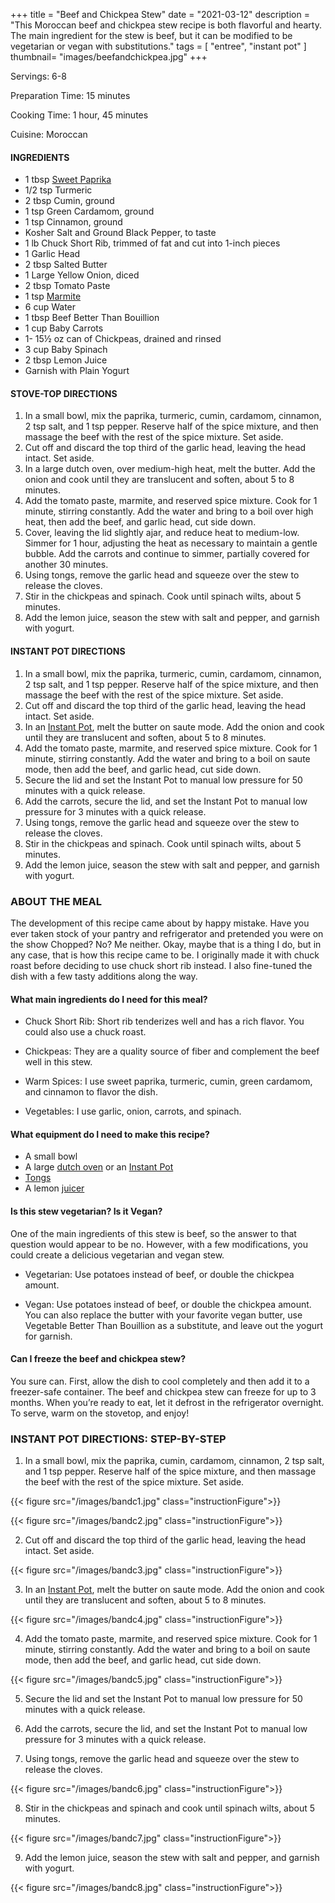 +++
title = "Beef and Chickpea Stew"
date = "2021-03-12"
description = "This Moroccan beef and chickpea stew recipe is both flavorful and hearty. The main ingredient for the stew is beef, but it can be modified to be vegetarian or vegan with substitutions."
tags = [
    "entree",
    "instant pot"
]
thumbnail= "images/beefandchickpea.jpg"
+++

Servings: 6-8 <!--more-->

Preparation Time: 15 minutes 

Cooking Time: 1 hour, 45 minutes 

Cuisine: Moroccan 

#### INGREDIENTS 

* 1 tbsp [Sweet Paprika](https://amzn.to/30GYLeZ)
* 1/2 tsp Turmeric
* 2 tbsp Cumin, ground
* 1 tsp Green Cardamom, ground
* 1 tsp Cinnamon, ground
* Kosher Salt and Ground Black Pepper, to taste
* 1 lb Chuck Short Rib, trimmed of fat and cut into 1-inch pieces 
* 1 Garlic Head 
* 2 tbsp Salted Butter
* 1 Large Yellow Onion, diced 
* 2 tbsp Tomato Paste
* 1 tsp [Marmite](https://amzn.to/3cjVzes)
* 6 cup Water
* 1 tbsp Beef Better Than Bouillion
* 1 cup Baby Carrots
* 1- 15½ oz can of Chickpeas, drained and rinsed
* 3 cup Baby Spinach
* 2 tbsp Lemon Juice
* Garnish with Plain Yogurt
  
#### STOVE-TOP DIRECTIONS 

1. In a small bowl, mix the paprika, turmeric, cumin, cardamom, cinnamon, 2 tsp salt, and 1 tsp pepper. Reserve half of the spice mixture, and then massage the beef with the rest of the spice mixture. Set aside. 
2. Cut off and discard the top third of the garlic head, leaving the head intact. Set aside. 
3. In a large dutch oven, over medium-high heat, melt the butter. Add the onion and cook until they are translucent and soften, about 5 to 8 minutes. 
4. Add the tomato paste, marmite, and reserved spice mixture. Cook for 1 minute, stirring constantly. Add the water and bring to a boil over high heat, then add the beef, and garlic head, cut side down. 
5. Cover, leaving the lid slightly ajar, and reduce heat to medium-low. Simmer for 1 hour, adjusting the heat as necessary to maintain a gentle bubble. Add the carrots and continue to simmer, partially covered for another 30 minutes. 
6. Using tongs, remove the garlic head and squeeze over the stew to release the cloves. 
7. Stir in the chickpeas and spinach. Cook until spinach wilts, about 5 minutes. 
8. Add the lemon juice, season the stew with salt and pepper, and garnish with yogurt. 

#### INSTANT POT DIRECTIONS

1. In a small bowl, mix the paprika, turmeric, cumin, cardamom, cinnamon, 2 tsp salt, and 1 tsp pepper. Reserve half of the spice mixture, and then massage the beef with the rest of the spice mixture. Set aside. 
2. Cut off and discard the top third of the garlic head, leaving the head intact. Set aside. 
3. In an [Instant Pot](https://amzn.to/3rRWIjZ),  melt the butter on saute mode. Add the onion and cook until they are translucent and soften, about 5 to 8 minutes. 
4. Add the tomato paste, marmite, and reserved spice mixture. Cook for 1 minute, stirring constantly. Add the water and bring to a boil on saute mode, then add the beef, and garlic head, cut side down. 
5. Secure the lid and set the Instant Pot to manual low pressure for 50 minutes with a quick release.  
6. Add the carrots, secure the lid, and set the Instant Pot to manual low pressure for 3 minutes with a quick release. 
7. Using tongs, remove the garlic head and squeeze over the stew to release the cloves. 
8. Stir in the chickpeas and spinach. Cook until spinach wilts, about 5 minutes. 
9. Add the lemon juice, season the stew with salt and pepper, and garnish with yogurt. 

### ABOUT THE MEAL

The development of this recipe came about by happy mistake. Have you ever taken stock of your pantry and refrigerator and pretended you were on the show Chopped? No? Me neither. Okay, maybe that is a thing I do, but in any case, that is how this recipe came to be. I originally made it with chuck roast before deciding to use chuck short rib instead. I also fine-tuned the dish with a few tasty additions along the way.  

#### What main ingredients do I need for this meal?

* Chuck Short Rib: Short rib tenderizes well and has a rich flavor. You could also use a chuck roast. 

* Chickpeas: They are a quality source of fiber and complement the beef well in this stew. 

* Warm Spices: I use sweet paprika, turmeric, cumin, green cardamom, and cinnamon to flavor the dish. 

* Vegetables: I use garlic, onion, carrots, and spinach.

#### What equipment do I need to make this recipe?

* A small bowl 
* A large [dutch oven](https://amzn.to/38xuVO8) or an [Instant Pot](https://amzn.to/3rRWIjZ)
* [Tongs](https://amzn.to/2OqsiXM)
* A lemon [juicer](https://amzn.to/2PFi7yB)

#### Is this stew vegetarian? Is it Vegan?

One of the main ingredients of this stew is beef, so the answer to that question would appear to be no. However, with a few modifications, you could create a delicious vegetarian and vegan stew. 

* Vegetarian: Use potatoes instead of beef, or double the chickpea amount. 

* Vegan: Use potatoes instead of beef, or double the chickpea amount. You can also replace the butter with your favorite vegan butter, use Vegetable Better Than Bouillion as a substitute, and leave out the yogurt for garnish.

#### Can I freeze the beef and chickpea stew? 

You sure can. First, allow the dish to cool completely and then add it to a freezer-safe container. The beef and chickpea stew can freeze for up to 3 months. When you’re ready to eat, let it defrost in the refrigerator overnight. To serve, warm on the stovetop, and enjoy! 

### INSTANT POT DIRECTIONS: STEP-BY-STEP 

1. In a small bowl, mix the paprika, cumin, cardamom, cinnamon, 2 tsp salt, and 1 tsp pepper. Reserve half of the spice mixture, and then massage the beef with the rest of the spice mixture. Set aside.

{{< figure src="/images/bandc1.jpg" class="instructionFigure">}}

{{< figure src="/images/bandc2.jpg" class="instructionFigure">}}

2. Cut off and discard the top third of the garlic head, leaving the head intact. Set aside. 

{{< figure src="/images/bandc3.jpg" class="instructionFigure">}}

3. In an [Instant Pot](https://amzn.to/3rRWIjZ),  melt the butter on saute mode. Add the onion and cook until they are translucent and soften, about 5 to 8 minutes. 

{{< figure src="/images/bandc4.jpg" class="instructionFigure">}}

4. Add the tomato paste, marmite, and reserved spice mixture. Cook for 1 minute, stirring constantly. Add the water and bring to a boil on saute mode, then add the beef, and garlic head, cut side down.  

{{< figure src="/images/bandc5.jpg" class="instructionFigure">}}

5. Secure the lid and set the Instant Pot to manual low pressure for 50 minutes with a quick release. 

6. Add the carrots, secure the lid, and set the Instant Pot to manual low pressure for 3 minutes with a quick release. 

7. Using tongs, remove the garlic head and squeeze over the stew to release the cloves. 

{{< figure src="/images/bandc6.jpg" class="instructionFigure">}}

8. Stir in the chickpeas and spinach and cook until spinach wilts, about 5 minutes. 

{{< figure src="/images/bandc7.jpg" class="instructionFigure">}}

9. Add the lemon juice, season the stew with salt and pepper, and garnish with yogurt. 

{{< figure src="/images/bandc8.jpg" class="instructionFigure">}}
